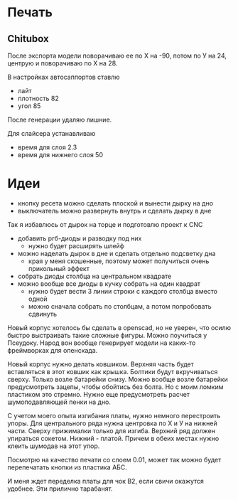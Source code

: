 # Печать

## Chitubox

После экспорта модели поворачиваю ее по Х на -90, потом по У на 24, центрую и поворачиваю по Х на 28.

В настройках автосаппортов ставлю 
- лайт
- плотность 82
- угол 85

После генерации удаляю лишние.

Для слайсера устанавливаю
- время для слоя 2.3
- время для нижнего слоя 50

# Идеи

- кнопку ресета можно сделать плоской и вынести дырку на дно
- выключатель можно развернуть внутрь и сделать дырку в дне

Так я избавлюсь от дырок на торце и подготовлю проект к CNC

- добавить ргб-диоды и разводку под них
	- нужно будет расширять шлейф
- можно наделать дырок в дне и сделать отдельно подсветку дна
	- края у меня скошенные, поэтому может получиться очень прикольный эффект
- собрать диоды столбца на центральном квадрате
- можно вообще все диоды в кучку собрать на один квадрат
	- нужно будет вести 3 линии строки с каждого столбца вместо одной
	- можно сначала собрать по столбцам, а потом попробовать сдвинуть

Новый корпус хотелось бы сделать в openscad, но не уверен, что осилю быстро выстраивать такие сложные фигуры. Можно поучиться у Псеудоку. Народ вон вообще генерирует модели на каких-то фреймворках для опенскада.

Новый корпус нужно делать ковшиком. Верхняя часть будет вставляться в этот ковшик как крышка. Болтики будут вкручиваться сверху. Только возле батарейки снизу. Можно вообще возле батарейки предусмотреть зацепы, чтобы обойтись без болта. Но с моим ломким пластиком это стремно.
Нужно еще предусмотреть расчет шумоподавляющей пенки на дно.

С учетом моего опыта изгибания платы, нужно немного перестроить упоры. Для центрального ряда нужна центровка по Х и У на нижней части. Сверху прижималки только для изгиба. Верхний ряд должен упираться сокетом. Нижний - платой. Причем в обеих местах нужно клеить шумодав на этот упор.

Посмотрю на качество печати со слоем 0.01, может так можно будет перепечатать кнопки из пластика АБС.

И меня ждет переделка платы для чок В2, если свичи окажутся удобнее. Эти прилично тарабанят.